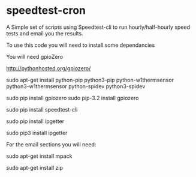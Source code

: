 # speedtest-cron
A Simple set of scripts using Speedtest-cli to run hourly/half-hourly speed tests and email you the results.

To use this code you will need to install some dependancies

You will need gpioZero

http://pythonhosted.org/gpiozero/

sudo apt-get install python-pip python3-pip python-w1thermsensor python3-w1thermsensor python-spidev python3-spidev

sudo pip install gpiozero
sudo pip-3.2 install gpiozero

sudo pip install speedtest-cli

sudo pip install ipgetter

sudo pip3 install ipgetter

For the email sections you will need:

sudo apt-get install mpack

sudo apt-get install zip
